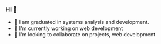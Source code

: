 ### Hi 👋

- 🔭 I am graduated in systems analysis and development.
- 🌱 I'm currently working on web development
- 🤝 I'm looking to collaborate on projects, web development
